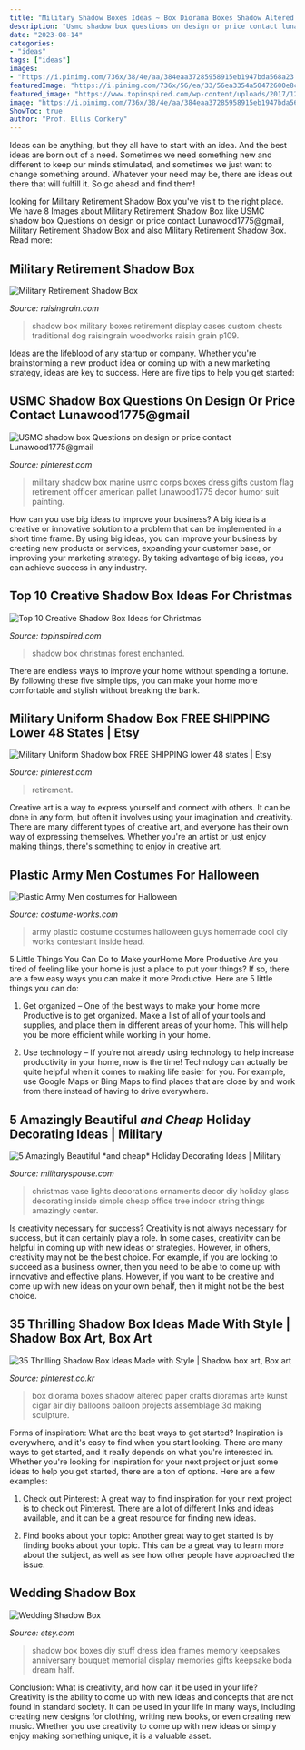 ```yaml
---
title: "Military Shadow Boxes Ideas ~ Box Diorama Boxes Shadow Altered Paper Crafts Dioramas Arte Kunst Cigar Air Diy Balloons Balloon Projects Assemblage 3d Making Sculpture"
description: "Usmc shadow box questions on design or price contact lunawood1775@gmail"
date: "2023-08-14"
categories:
- "ideas"
tags: ["ideas"]
images:
- "https://i.pinimg.com/736x/38/4e/aa/384eaa37285958915eb1947bda568a23.jpg"
featuredImage: "https://i.pinimg.com/736x/56/ea/33/56ea3354a50472600e8c2f6f85297b79--military-gifts-custom-wood.jpg"
featured_image: "https://www.topinspired.com/wp-content/uploads/2017/12/Enchanted-Forest-Shadow-Box.jpg"
image: "https://i.pinimg.com/736x/38/4e/aa/384eaa37285958915eb1947bda568a23.jpg"
ShowToc: true
author: "Prof. Ellis Corkery"
---
```



Ideas can be anything, but they all have to start with an idea. And the best ideas are born out of a need. Sometimes we need something new and different to keep our minds stimulated, and sometimes we just want to change something around. Whatever your need may be, there are ideas out there that will fulfill it. So go ahead and find them!

	

		
looking for Military Retirement Shadow Box you've visit to the right place. We have 8 Images about Military Retirement Shadow Box like USMC shadow box Questions on design or price contact Lunawood1775@gmail, Military Retirement Shadow Box and also Military Retirement Shadow Box. Read more:
		
    
## Military Retirement Shadow Box

<img loading=lazy src="http://www.raisingrain.com/uploads/2/1/2/9/21291404/s276376470948382617_p109_i1_w640.jpeg" onerror="this.onerror=null;this.src='https://tse3.mm.bing.net/th?id=OIP.KxFFcJNFeZlqyJ9xZIqKHwHaE8&amp;pid=15.1';" alt="Military Retirement Shadow Box">

_Source: raisingrain.com_

>shadow box military boxes retirement display cases custom chests traditional dog raisingrain woodworks raisin grain p109. 

	

Ideas are the lifeblood of any startup or company. Whether you're brainstorming a new product idea or coming up with a new marketing strategy, ideas are key to success. Here are five tips to help you get started: 

    
## USMC Shadow Box Questions On Design Or Price Contact Lunawood1775@gmail

<img loading=lazy src="https://i.pinimg.com/736x/56/ea/33/56ea3354a50472600e8c2f6f85297b79--military-gifts-custom-wood.jpg" onerror="this.onerror=null;this.src='https://tse1.mm.bing.net/th?id=OIP.Mlk8YZSXKPhV7A7NkXI1OQHaNf&amp;pid=15.1';" alt="USMC shadow box Questions on design or price contact Lunawood1775@gmail">

_Source: pinterest.com_

>military shadow box marine usmc corps boxes dress gifts custom flag retirement officer american pallet lunawood1775 decor humor suit painting. 

	

How can you use big ideas to improve your business?
A big idea is a creative or innovative solution to a problem that can be implemented in a short time frame. By using big ideas, you can improve your business by creating new products or services, expanding your customer base, or improving your marketing strategy. By taking advantage of big ideas, you can achieve success in any industry.

    
## Top 10 Creative Shadow Box Ideas For Christmas

<img loading=lazy src="https://www.topinspired.com/wp-content/uploads/2017/12/Enchanted-Forest-Shadow-Box.jpg" onerror="this.onerror=null;this.src='https://tse2.mm.bing.net/th?id=OIP.nZh8t7-nPp-e-fkbmeC-TgHaJ3&amp;pid=15.1';" alt="Top 10 Creative Shadow Box Ideas for Christmas">

_Source: topinspired.com_

>shadow box christmas forest enchanted. 

	

There are endless ways to improve your home without spending a fortune. By following these five simple tips, you can make your home more comfortable and stylish without breaking the bank.

    
## Military Uniform Shadow Box FREE SHIPPING Lower 48 States | Etsy

<img loading=lazy src="https://i.pinimg.com/736x/86/d1/44/86d14480489542e20942ea7563cb5565.jpg" onerror="this.onerror=null;this.src='https://tse1.mm.bing.net/th?id=OIP.9B92R6CDsQBh-ZoOaLMMOgHaJ3&amp;pid=15.1';" alt="Military Uniform Shadow box FREE SHIPPING lower 48 states | Etsy">

_Source: pinterest.com_

>retirement. 

	

Creative art is a way to express yourself and connect with others. It can be done in any form, but often it involves using your imagination and creativity. There are many different types of creative art, and everyone has their own way of expressing themselves. Whether you're an artist or just enjoy making things, there's something to enjoy in creative art.

    
## Plastic Army Men Costumes For Halloween

<img loading=lazy src="http://photos.costume-works.com/full/plastic-army-men-1.jpg" onerror="this.onerror=null;this.src='https://tse4.mm.bing.net/th?id=OIP.3DpHiV2ic5eRhW596OtMkgHaJ4&amp;pid=15.1';" alt="Plastic Army Men costumes for Halloween">

_Source: costume-works.com_

>army plastic costume costumes halloween guys homemade cool diy works contestant inside head. 

	

5 Little Things You Can Do to Make yourHome More Productive
Are you tired of feeling like your home is just a place to put your things? If so, there are a few easy ways you can make it more Productive. Here are 5 little things you can do:
1. Get organized – One of the best ways to make your home more Productive is to get organized. Make a list of all of your tools and supplies, and place them in different areas of your home. This will help you be more efficient while working in your home.

2. Use technology – If you’re not already using technology to help increase productivity in your home, now is the time! Technology can actually be quite helpful when it comes to making life easier for you. For example, use Google Maps or Bing Maps to find places that are close by and work from there instead of having to drive everywhere.


    
## 5 Amazingly Beautiful *and Cheap* Holiday Decorating Ideas | Military

<img loading=lazy src="http://militaryspouse.com/wp-content/uploads/2012/12/ZVV3w3ojT.jpeg" onerror="this.onerror=null;this.src='https://tse1.mm.bing.net/th?id=OIP.XGj-fRP2LmIyvznU47eo6gHaJ3&amp;pid=15.1';" alt="5 Amazingly Beautiful *and cheap* Holiday Decorating Ideas | Military">

_Source: militaryspouse.com_

>christmas vase lights decorations ornaments decor diy holiday glass decorating inside simple cheap office tree indoor string things amazingly center. 

	

Is creativity necessary for success?
Creativity is not always necessary for success, but it can certainly play a role. In some cases, creativity can be helpful in coming up with new ideas or strategies. However, in others, creativity may not be the best choice. For example, if you are looking to succeed as a business owner, then you need to be able to come up with innovative and effective plans. However, if you want to be creative and come up with new ideas on your own behalf, then it might not be the best choice.

    
## 35 Thrilling Shadow Box Ideas Made With Style | Shadow Box Art, Box Art

<img loading=lazy src="https://i.pinimg.com/736x/38/4e/aa/384eaa37285958915eb1947bda568a23.jpg" onerror="this.onerror=null;this.src='https://tse2.mm.bing.net/th?id=OIP.yiIrXO3hgXp6E2w3CBZX9QHaJ6&amp;pid=15.1';" alt="35 Thrilling Shadow Box Ideas Made with Style | Shadow box art, Box art">

_Source: pinterest.co.kr_

>box diorama boxes shadow altered paper crafts dioramas arte kunst cigar air diy balloons balloon projects assemblage 3d making sculpture. 

	

Forms of inspiration: What are the best ways to get started?
Inspiration is everywhere, and it's easy to find when you start looking. There are many ways to get started, and it really depends on what you're interested in. Whether you're looking for inspiration for your next project or just some ideas to help you get started, there are a ton of options. Here are a few examples:
1. Check out Pinterest: A great way to find inspiration for your next project is to check out Pinterest. There are a lot of different links and ideas available, and it can be a great resource for finding new ideas.

2. Find books about your topic: Another great way to get started is by finding books about your topic. This can be a great way to learn more about the subject, as well as see how other people have approached the issue.


    
## Wedding Shadow Box

<img loading=lazy src="https://img1.etsystatic.com/011/0/6188543/il_fullxfull.420565717_6g2x.jpg" onerror="this.onerror=null;this.src='https://tse1.mm.bing.net/th?id=OIP.Z0-8eoqie7_68sj5sdvBvwHaJ4&amp;pid=15.1';" alt="Wedding Shadow Box">

_Source: etsy.com_

>shadow box boxes diy stuff dress idea frames memory keepsakes anniversary bouquet memorial display memories gifts keepsake boda dream half. 

	

Conclusion: What is creativity, and how can it be used in your life?
Creativity is the ability to come up with new ideas and concepts that are not found in standard society. It can be used in your life in many ways, including creating new designs for clothing, writing new books, or even creating new music. Whether you use creativity to come up with new ideas or simply enjoy making something unique, it is a valuable asset.

